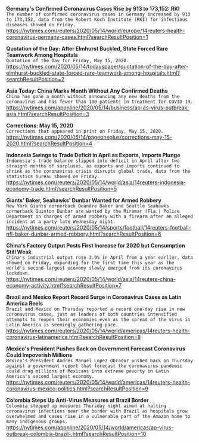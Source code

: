 **Germany's Confirmed Coronavirus Cases Rise by 913 to 173,152: RKI**\
`The number of confirmed coronavirus cases in Germany increased by 913 to 173,152, data from the Robert Koch Institute (RKI) for infectious diseases showed on Friday. `\
https://nytimes.com/reuters/2020/05/14/world/europe/14reuters-health-coronavirus-germany-cases.html?searchResultPosition=1

**Quotation of the Day: After Elmhurst Buckled, State Forced Rare Teamwork Among Hospitals**\
`Quotation of the Day for Friday, May 15, 2020.`\
https://nytimes.com/2020/05/14/todayspaper/quotation-of-the-day-after-elmhurst-buckled-state-forced-rare-teamwork-among-hospitals.html?searchResultPosition=2

**Asia Today: China Marks Month Without Any Confirmed Deaths**\
`China has gone a month without announcing any new deaths from the coronavirus and has fewer than 100 patients in treatment for COVID-19.`\
https://nytimes.com/aponline/2020/05/14/business/ap-as-virus-outbreak-asia.html?searchResultPosition=3

**Corrections: May 15, 2020**\
`Corrections that appeared in print on Friday, May 15, 2020.`\
https://nytimes.com/2020/05/14/pageoneplus/corrections-may-15-2020.html?searchResultPosition=4

**Indonesia Swings to Trade Deficit in April as Exports, Imports Plunge**\
`Indonesia's trade balance slipped into deficit in April after two straight months of surpluses, as exports and imports continued to shrink as the coronavirus crisis disrupts global trade, data from the statistics bureau showed on Friday.`\
https://nytimes.com/reuters/2020/05/14/world/asia/14reuters-indonesia-economy-trade.html?searchResultPosition=5

**Giants' Baker, Seahawks' Dunbar Wanted for Armed Robbery**\
`New York Giants cornerback Deandre Baker and Seattle Seahawks cornerback Quinton Dunbar are wanted by the Miramar (Fla.) Police Department on charges of armed robbery with a firearm after an alleged incident at a party late Wednesday night.`\
https://nytimes.com/reuters/2020/05/14/sports/football/14reuters-football-nfl-baker-dunbar-armed-robbery.html?searchResultPosition=6

**China's Factory Output Posts First Increase for 2020 but Consumption Still Weak**\
`China's industrial output rose 3.9% in April from a year earlier, data showed on Friday, expanding for the first time this year as the world's second-largest economy slowly emerged from its coronavirus lockdown.`\
https://nytimes.com/reuters/2020/05/14/world/asia/14reuters-china-economy-activity.html?searchResultPosition=7

**Brazil and Mexico Report Record Surge in Coronavirus Cases as Latin America Reels**\
`Brazil and Mexico on Thursday reported a record one-day rise in new coronavirus cases, just as leaders of both countries intensified attempts to reopen their economies even as the spread of the virus in Latin America is seemingly gathering pace.`\
https://nytimes.com/reuters/2020/05/14/world/americas/14reuters-health-coronavirus-latinamerica.html?searchResultPosition=8

**Mexico's President Pushes Back on Government Forecast Coronavirus Could Impoverish Millions**\
`Mexico's President Andres Manuel Lopez Obrador pushed back on Thursday against a government report that forecast the coronavirus pandemic could drag millions of Mexicans into extreme poverty in Latin America's second largest economy.`\
https://nytimes.com/reuters/2020/05/14/world/americas/14reuters-health-coronavirus-mexico-politics.html?searchResultPosition=9

**Colombia Steps Up Anti-Virus Measures at Brazil Border**\
`Colombia stepped up measures Thursday night aimed at halting coronavirus infections near the border with Brazil as hospitals grow overwhelmed and cases rise in a vulnerable part of the Amazon home to many indigenous groups.`\
https://nytimes.com/aponline/2020/05/14/world/americas/ap-virus-outbreak-colombia-brazil-.html?searchResultPosition=10

